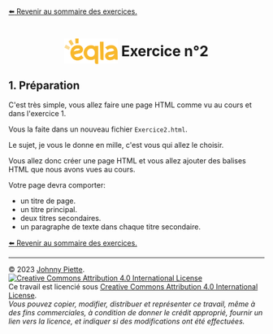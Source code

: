 [:arrow_left: Revenir au sommaire des exercices.](/Exercices/README.md#exercices)
<h1 id="exercice2" style="display: flex; align-items: center; justify-content: center;">
    <img src="/Images/Eqla.png" style="height:50px" alt="Logo d'Eqla">
    &nbsp;Exercice n°2
</h1>


## 1. Préparation
C'est très simple, vous allez faire une page HTML comme vu au cours et dans l'exercice 1.

Vous la faite dans un nouveau fichier `Exercice2.html`.

Le sujet, je vous le donne en mille, c'est vous qui allez le choisir.

Vous allez donc créer une page HTML et vous allez ajouter des balises HTML que nous avons vues au cours.

Votre page devra comporter:
- un titre de page.
- un titre principal.
- deux titres secondaires.
- un paragraphe de texte dans chaque titre secondaire.


[:arrow_left: Revenir au sommaire des exercices.](/Exercices/README.md#exercices)

---
&copy; 2023 [Johnny Piette](https://github.com/ZamBoyle).  
[![Creative Commons Attribution 4.0 International License](https://i.creativecommons.org/l/by/4.0/88x31.png)](https://creativecommons.org/licenses/by/4.0/)  
Ce travail est licencié sous [Creative Commons Attribution 4.0 International License](https://creativecommons.org/licenses/by/4.0/).   
_Vous pouvez copier, modifier, distribuer et représenter ce travail, même à des fins commerciales, à condition de donner le crédit approprié, fournir un lien vers la licence, et indiquer si des modifications ont été effectuées._